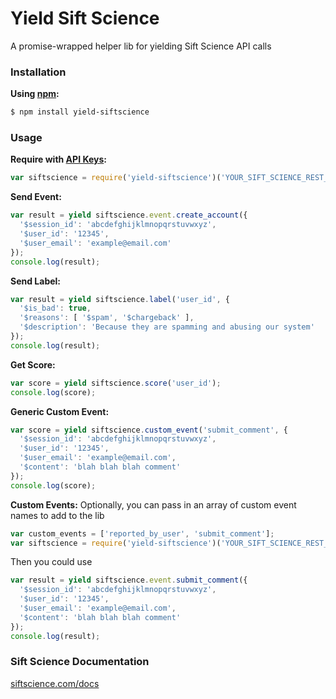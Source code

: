 Yield Sift Science
===

A promise-wrapped helper lib for yielding Sift Science API calls

### Installation

**Using [npm](https://npmjs.org):**
```bash
$ npm install yield-siftscience
```

### Usage

**Require with [API Keys](https://siftscience.com/console/api-keys):**
```js
var siftscience = require('yield-siftscience')('YOUR_SIFT_SCIENCE_REST_API_KEY');
```

**Send Event:**
```js
var result = yield siftscience.event.create_account({
  '$session_id': 'abcdefghijklmnopqrstuvwxyz',
  '$user_id': '12345',
  '$user_email': 'example@email.com'
});
console.log(result);
```

**Send Label:**
```js
var result = yield siftscience.label('user_id', {
  '$is_bad': true,
  '$reasons': [ '$spam', '$chargeback' ],
  '$description': 'Because they are spamming and abusing our system'
});
console.log(result);
```

**Get Score:**
```js
var score = yield siftscience.score('user_id');
console.log(score);
```

**Generic Custom Event:**
```js
var score = yield siftscience.custom_event('submit_comment', {
  '$session_id': 'abcdefghijklmnopqrstuvwxyz',
  '$user_id': '12345',
  '$user_email': 'example@email.com',
  '$content': 'blah blah blah comment'
});
console.log(score);
```

**Custom Events:**
Optionally, you can pass in an array of custom event names to add to the lib
```js
var custom_events = ['reported_by_user', 'submit_comment'];
var siftscience = require('yield-siftscience')('YOUR_SIFT_SCIENCE_REST_API_KEY', null, custom_events);
```
Then you could use
```js
var result = yield siftscience.event.submit_comment({
  '$session_id': 'abcdefghijklmnopqrstuvwxyz',
  '$user_id': '12345',
  '$user_email': 'example@email.com',
  '$content': 'blah blah blah comment'
});
console.log(result);
```

### Sift Science Documentation

[siftscience.com/docs](https://siftscience.com/docs)